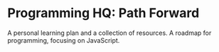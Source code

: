 # Programming HQ: Path Forward

A personal learning plan and a collection of resources. A roadmap for programming, focusing on JavaScript.
